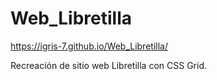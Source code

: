 # Web_Libretilla

https://igris-7.github.io/Web_Libretilla/

Recreación de sitio web Libretilla con CSS Grid.
